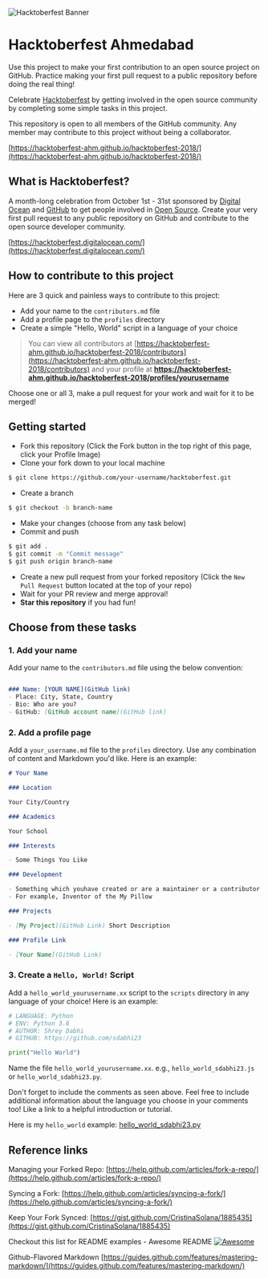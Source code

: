 ![Hacktoberfest Banner](poster.png)

# Hacktoberfest Ahmedabad

Use this project to make your first contribution to an open source project on GitHub. Practice making your first pull request to a public repository before doing the real thing!

Celebrate [Hacktoberfest](https://hacktoberfest.digitalocean.com/) by getting involved in the open source community by completing some simple tasks in this project.

This repository is open to all members of the GitHub community. Any member may contribute to this project without being a collaborator.

[https://hacktoberfest-ahm.github.io/hacktoberfest-2018/](https://hacktoberfest-ahm.github.io/hacktoberfest-2018/)

## What is Hacktoberfest?
A month-long celebration from October 1st - 31st sponsored by [Digital Ocean](https://hacktoberfest.digitalocean.com/) and [GitHub](https://github.com/blog/2433-celebrate-open-source-this-october-with-hacktoberfest) to get people involved in [Open Source](https://github.com/open-source). Create your very first pull request to any public repository on GitHub and contribute to the open source developer community.

[https://hacktoberfest.digitalocean.com/](https://hacktoberfest.digitalocean.com/)

## How to contribute to this project
Here are 3 quick and painless ways to contribute to this project:

* Add your name to the `contributors.md` file
* Add a profile page to the `profiles` directory
* Create a simple "Hello, World" script in a language of your choice

> You can view all contributors at [https://hacktoberfest-ahm.github.io/hacktoberfest-2018/contributors](https://hacktoberfest-ahm.github.io/hacktoberfest-2018/contributors) and your profile at **https://hacktoberfest-ahm.github.io/hacktoberfest-2018/profiles/yourusername**

Choose one or all 3, make a pull request for your work and wait for it to be merged!

## Getting started
* Fork this repository (Click the Fork button in the top right of this page, click your Profile Image)
* Clone your fork down to your local machine

```bash
$ git clone https://github.com/your-username/hacktoberfest.git
```

* Create a branch

```bash
$ git checkout -b branch-name
```

* Make your changes (choose from any task below)
* Commit and push

```bash
$ git add .
$ git commit -m "Commit message"
$ git push origin branch-name
```

* Create a new pull request from your forked repository (Click the `New Pull Request` button located at the top of your repo)
* Wait for your PR review and merge approval!
* __Star this repository__ if you had fun!

## Choose from these tasks
### 1. Add your name
Add your name to the `contributors.md` file using the below convention:

```markdown

### Name: [YOUR NAME](GitHub link)
- Place: City, State, Country
- Bio: Who are you?
- GitHub: [GitHub account name](GitHub link)

```

### 2. Add a profile page
Add a `your_username.md` file to the `profiles` directory. Use any combination of content and Markdown you'd like. Here is an example:

```markdown
# Your Name

### Location

Your City/Country

### Academics

Your School

### Interests

- Some Things You Like

### Development

- Something which youhave created or are a maintainer or a contributor on.
- For example, Inventor of the My Pillow

### Projects

- [My Project](GitHub Link) Short Description

### Profile Link

- [Your Name](GitHub Link)
```

### 3. Create a `Hello, World!` Script
Add a `hello_world_yourusername.xx` script to the `scripts` directory in any language of your choice! Here is an example:

```Python
# LANGUAGE: Python
# ENV: Python 3.6
# AUTHOR: Shrey Dabhi
# GITHUB: https://github.com/sdabhi23

print("Hello World")
```

Name the file `hello_world_yourusername.xx`. e.g., `hello_world_sdabhi23.js` or `hello_world_sdabhi23.py`.

Don't forget to include the comments as seen above. Feel free to include additional information about the language you choose in your comments too! Like a link to a helpful introduction or tutorial.

Here is my `hello_world` example: [hello_world_sdabhi23.py](https://github.com/sdabhi23/hacktoberfest-ahmedabad/blob/master/scripts/hello_world_sdabhi23.py)

## Reference links

Managing your Forked Repo: [https://help.github.com/articles/fork-a-repo/](https://help.github.com/articles/fork-a-repo/)

Syncing a Fork: [https://help.github.com/articles/syncing-a-fork/](https://help.github.com/articles/syncing-a-fork/)

Keep Your Fork Synced: [https://gist.github.com/CristinaSolana/1885435](https://gist.github.com/CristinaSolana/1885435)

Checkout this list for README examples - Awesome README [![Awesome](https://cdn.rawgit.com/sindresorhus/awesome/d7305f38d29fed78fa85652e3a63e154dd8e8829/media/badge.svg)](https://github.com/sindresorhus/awesome)

Github-Flavored Markdown [https://guides.github.com/features/mastering-markdown/](https://guides.github.com/features/mastering-markdown/)
